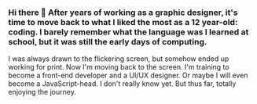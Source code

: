 ### Hi there 👋  After years of working as a graphic designer, it's time to move back to what I liked the most as a 12 year-old: coding. I barely remember what the language was I learned at school, but it was still the early days of computing.
I was always drawn to the flickering screen, but somehow ended up working for print. Now I'm moving back to the screen. I'm training to become a front-end developer and a UI/UX designer. Or maybe I will even become a JavaScript-head. I don't really know yet. But thus far, totally enjoying the journey.

<!--
**graficdoctor/graficdoctor** is a ✨ _special_ ✨ repository because its `README.md` (this file) appears on your GitHub profile.

Here are some ideas to get you started:

- 🔭 I’m currently working on ...
- 🌱 I’m currently learning ...
- 👯 I’m looking to collaborate on ...
- 🤔 I’m looking for help with ...
- 💬 Ask me about ...
- 📫 How to reach me: ...
- 😄 Pronouns: ...
- ⚡ Fun fact: ...
-->

